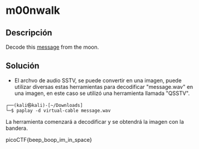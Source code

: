 # m00nwalk

## Descripción
Decode this [message](https://jupiter.challenges.picoctf.org/static/14393e18d98fedbaedbc28896d7ef31a/message.wav) from the moon.

## Solución
- El archvo de audio SSTV, se puede convertir en una imagen, puede utilizar diversas estas herramientas para decodificar "message.wav" en una imagen, en este caso se utilizó una herramienta llamada "QSSTV".

```
┌──(kali㉿kali)-[~/Downloads]
└─$ paplay -d virtual-cable message.wav 
```

La herramienta comenzará a decodificar y se obtendrá la imagen con la bandera.

picoCTF{beep_boop_im_in_space}